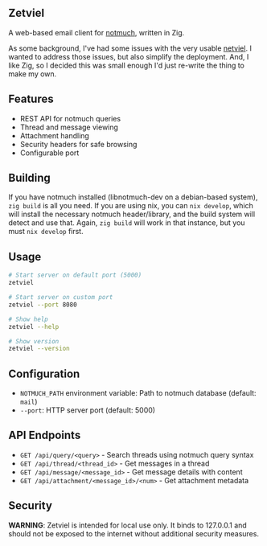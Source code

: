Zetviel
-------

A web-based email client for [notmuch](https://notmuchmail.org/), written in Zig.

As some background, I've had some issues with the very usable [netviel](https://github.com/DavidMStraub/netviel).
I wanted to address those issues, but also simplify the deployment. And, I like Zig,
so I decided this was small enough I'd just re-write the thing to make my own.

Features
--------

- REST API for notmuch queries
- Thread and message viewing
- Attachment handling
- Security headers for safe browsing
- Configurable port

Building
--------

If you have notmuch installed (libnotmuch-dev on a debian-based system),
`zig build` is all you need. If you are using nix, you can `nix develop`, which
will install the necessary notmuch header/library, and the build system will
detect and use that. Again, `zig build` will work in that instance, but you must
`nix develop` first.

Usage
-----

```sh
# Start server on default port (5000)
zetviel

# Start server on custom port
zetviel --port 8080

# Show help
zetviel --help

# Show version
zetviel --version
```

Configuration
-------------

- `NOTMUCH_PATH` environment variable: Path to notmuch database (default: `mail`)
- `--port`: HTTP server port (default: 5000)

API Endpoints
-------------

- `GET /api/query/<query>` - Search threads using notmuch query syntax
- `GET /api/thread/<thread_id>` - Get messages in a thread
- `GET /api/message/<message_id>` - Get message details with content
- `GET /api/attachment/<message_id>/<num>` - Get attachment metadata

Security
--------

**WARNING**: Zetviel is intended for local use only. It binds to 127.0.0.1 and should
not be exposed to the internet without additional security measures.
